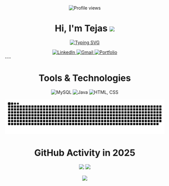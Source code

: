 <div id="header" align="center">
  <img src="https://komarev.com/ghpvc/?username=tejas-0905&label=PROFILE+VIEWS&color=0066CC&style=flat" alt="Profile views"/>
  <h1>
    Hi, I'm Tejas 
    <img src="https://media.giphy.com/media/hvRJCLFzcasrR4ia7z/giphy.gif" width="30px"/>
  </h1>

  <p align="center">
    <a href="https://github.com/tejas-0905">
      <img src="https://readme-typing-svg.herokuapp.com?font=Fira+Code&weight=600&size=25&duration=3000&pause=1000&color=0066CC&center=true&vCenter=true&width=650&lines=Data+Analyst+%7C+BI+Enthusiast;Building+dashboards+that+speak+volumes;SQL+%7C+Power+BI+%7C+Tableau+%7C+Excel;Automating+insights+using+data;Let%E2%80%99s+turn+data+into+decisions!" alt="Typing SVG" />
    </a>
  </p>

  <div>
    <a href="https://linkedin.com/in/your-linkedin-profile" target="_blank">
      <img src="https://img.shields.io/badge/LinkedIn-0077B5?style=for-the-badge&logo=linkedin&logoColor=white" alt="LinkedIn"/>
    </a>
    <a href="mailto:your.email@example.com">
      <img src="https://img.shields.io/badge/Gmail-D14836?style=for-the-badge&logo=gmail&logoColor=white" alt="Gmail"/>
    </a>
    <a href="https://your-portfolio-website.com" target="_blank">
      <img src="https://img.shields.io/badge/Portfolio-343434?style=for-the-badge&logo=google-chrome&logoColor=white" alt="Portfolio"/>
    </a>
  </div>
</div>
---

###  <h1 align="center">Tools & Technologies</h1>

<p align="center">
  <!-- Databases -->
  <img src="https://skillicons.dev/icons?i=mysql" alt="MySQL" />

  <!-- Programming -->
  <img src="https://skillicons.dev/icons?i=java" alt="Java" />

  <!-- Web Dev -->
  <img src="https://skillicons.dev/icons?i=html,css" alt="HTML, CSS" />
</p>

<div align="center">
  <picture>
    <source
      media="(prefers-color-scheme: dark)"
      srcset="https://raw.githubusercontent.com/platane/snk/output/github-contribution-grid-snake-dark.svg"
    />
    <source
      media="(prefers-color-scheme: light)"
      srcset="https://raw.githubusercontent.com/platane/snk/output/github-contribution-grid-snake.svg"
    />
    <img
      alt="github contribution grid snake animation"
      src="https://raw.githubusercontent.com/platane/snk/output/github-contribution-grid-snake.svg"
    />
  </picture>
</div>


<h1 align="center">GitHub Activity in 2025</h1>

<div align="center">
  <img src="https://streak-stats.demolab.com/?user=tejas-0905&theme=github-dark&hide_border=true" height="180px" />
  <img src="https://github-readme-stats.vercel.app/api?username=tejas-0905&show_icons=true&theme=github_dark&hide_border=true&count_private=true&include_all_commits=true" height="180px" />
</div>

<br/>

<div align="center">
  <img src="https://github-readme-activity-graph.vercel.app/graph?username=tejas-0905&theme=github-compact&hide_border=true&custom_title=My%20GitHub%20Contributions%20in%202025" />
</div>
